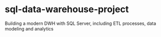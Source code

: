# sql-data-warehouse-project
Building a modern DWH with SQL Server, including ETL processes, data modeling and analytics
